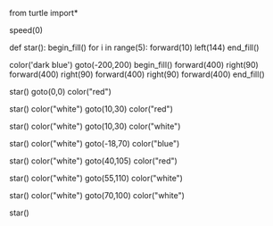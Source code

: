 from turtle import*

speed(0)

def star():
  begin_fill()
  for i in range(5):
    forward(10)
    left(144)
  end_fill()

color('dark blue')
goto(-200,200)
begin_fill()
forward(400)
right(90)
forward(400)
right(90)
forward(400)
right(90)
forward(400)
end_fill()

star()
goto(0,0)
color("red")

star()
color("white")
goto(10,30)
color("red")

star()
color("white")
goto(10,30)
color("white")

star()
color("white")
goto(-18,70)
color("blue")

star()
color("white")
goto(40,105)
color("red")

star()
color("white")
goto(55,110)
color("white")

star()
color("white")
goto(70,100)
color("white")
 
star()
